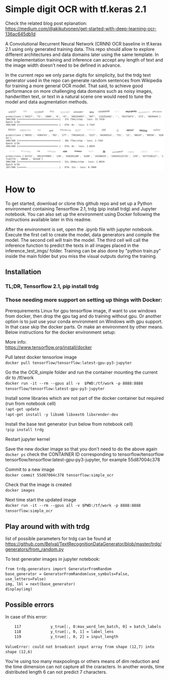 # Simple digit OCR with tf.keras 2.1

Check the related blog post eplanation:  
https://medium.com/@akikutvonen/get-started-with-deep-learning-ocr-136ac645db1d

A Convolutional Recurrent Neural Network (CRNN) OCR baseline in tf.keras 2.1 using only generated training data. This repo should allow to explore different architectures and data domains later using the same template. In the implementation training and inference can accept any length of text and the image width doesn’t need to be defined in advance.


In the current repo we only parse digits for simplicity, but the trdg text generator used in the repo can generate random sentences from Wikipedia for training a more general OCR model. That said, to achieve good performance on more challenging data domains such as noisy images, handwritten text, or text in a natural scene one would need to tune the model and data augmentation methods.  

![Training the following simple model takes a few minutes on my laptop GPU but you could easily train it without GPU as well.](training.png)

# How to
To get started, download or clone this github repo and set up a Python environment containing Tensorflow 2.1, trdg (pip install trdg) and Jupyter notebook. You can also set up the environment using Docker following the instructions available later in this readme.  


After the environment is set, open the .ipynb file with jupyter notebook. Execute the first cell to create the model, data generators and compile the model. The second cell will train the model. The third cell will call the inference function to predict the texts in all images placed in the inference_test_imgs/ folder. Training can be also done by "python train.py" inside the main folder but you miss the visual outputs during the training.


## Installation

### TL;DR, Tensorflow 2.1, pip install trdg

### Those needing more support on setting up things with Docker:
Prerequirements
Linux for gpu tensorflow image, if want to use windows from docker, then drop the gpu tag and do training without gpu.
Or another option is to just use your conda environment on Windows with gpu support. In that case skip the docker parts.
Or make an environment by other means. Below instructions for the docker environment setup:  

More info:  
https://www.tensorflow.org/install/docker  

Pull latest docker tensorlow image  
```docker pull tensorflow/tensorflow:latest-gpu-py3-jupyter```

Go the the OCR_simple folder and run the container mounting the current dir to /tf/work  
```docker run -it --rm --gpus all -v  $PWD:/tf/work -p 8888:8888 tensorflow/tensorflow:latest-gpu-py3-jupyter```   

Install some libraries which are not part of the docker container but required (run from notebook cell)  
```!apt-get update```  
```!apt-get install -y libsm6 libxext6 libxrender-dev```

Install the base text generator (run below from notebook cell)  
```!pip install trdg```

Restart jupyter kernel

Save the new docker image so that you don't need to do the above again  
```docker ps``` 
check the CONTAINER ID corresponding to tensorflow/tensorflow tensorflow/tensorflow:latest-gpu-py3-jupyter,
for example 55d87004c378   

Commit to a new image  
```docker commit 55d87004c378 tensorflow:simple_ocr```

Check that the image is created    
```docker images```

Next time start the updated image   
```docker run -it --rm --gpus all -v $PWD:/tf/work -p 8888:8888 tensorflow:simple_ocr```

## Play around with with trdg
list of possible parameters for trdg can be found at   
https://github.com/Belval/TextRecognitionDataGenerator/blob/master/trdg/generators/from_random.py  

To test generater images in jupyter notebook: 

```
from trdg.generators import GeneratorFromRandom  
base_generator = GeneratorFromRandom(use_symbols=False, use_letters=False)
img, lbl = next(base_generator)
display(img)
 ```


## Possible errors 

In case of this error: 
```
    117             y_true[:, 0:max_word_len_batch, 0] = batch_labels
    118             y_true[:, 0, 1] = label_lens
    119             y_true[:, 0, 2] = input_length

ValueError: could not broadcast input array from shape (12,7) into shape (12,6)
```  

You're using too many maxpoolings or others means of dim reduction and the time dimension can not capture 
all the craracters. In another words, time distributed length 6 can not predict 7 characters.